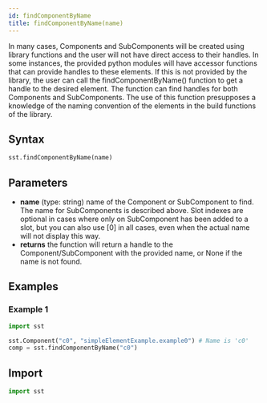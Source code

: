```yaml
---
id: findComponentByName
title: findComponentByName(name)
---
```


<!---
SAND2022-6843 O
Source: sst-documentation/manuals/python
--->
In many cases, Components and SubComponents will be created using library functions and the user will not have direct access to their handles. In some instances, the provided python modules will have accessor functions that can provide handles to these elements. If this is not provided by the library, the user can call the findComponentByName() function to get a handle to the desired element. The function can find handles for both Components and SubComponents. The use of this function presupposes a knowledge of the naming convention of the elements in the build functions of the library. 

## Syntax
```python
sst.findComponentByName(name)
```

## Parameters
* **name** (type: string) name of the Component or SubComponent to find. The name for SubComponents is described above. Slot indexes are optional in cases where only on SubComponent has been added to a slot, but you can also use [0] in all cases, even when the actual name will not display this way. 
* **returns** the function will return a handle to the Component/SubComponent with the provided name, or None if the name is not found. 


## Examples

### Example 1
```python
import sst

sst.Component("c0", "simpleElementExample.example0") # Name is 'c0'
comp = sst.findComponentByName("c0")
```

## Import
```python
import sst
```